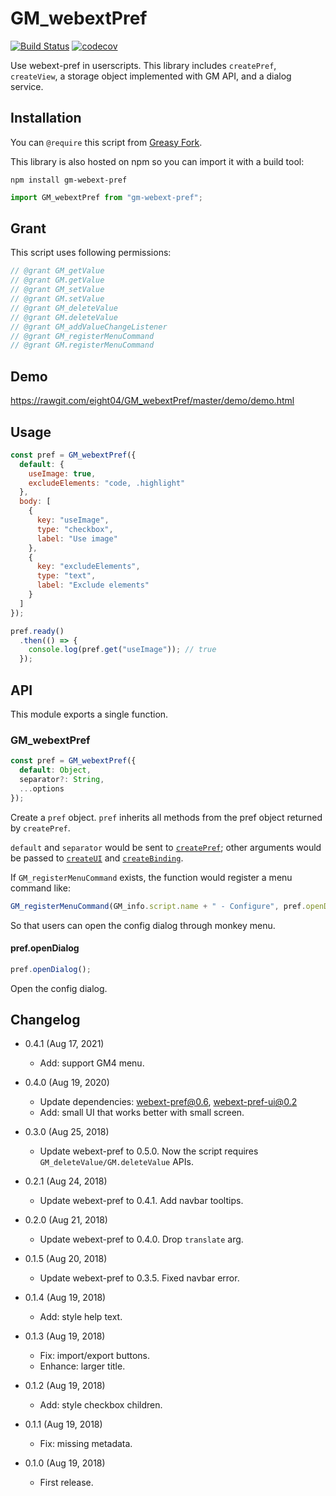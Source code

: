 GM_webextPref
=============

[![Build Status](https://travis-ci.com/eight04/GM_webextPref.svg?branch=master)](https://travis-ci.com/eight04/GM_webextPref)
[![codecov](https://codecov.io/gh/eight04/GM_webextPref/branch/master/graph/badge.svg)](https://codecov.io/gh/eight04/GM_webextPref)

Use webext-pref in userscripts. This library includes `createPref`, `createView`, a storage object implemented with GM API, and a dialog service.

Installation
------------

You can `@require` this script from [Greasy Fork](https://greasyfork.org/zh-TW/scripts/371339-gm-webextpref).

This library is also hosted on npm so you can import it with a build tool:

```
npm install gm-webext-pref
```

```js
import GM_webextPref from "gm-webext-pref";
```

Grant
-----

This script uses following permissions:

<!--$inline.start("cmd:userscript-meta \\| node filter-grant.mjs|trim|markdown:codeblock,js")-->
```js
// @grant GM_getValue
// @grant GM.getValue
// @grant GM_setValue
// @grant GM.setValue
// @grant GM_deleteValue
// @grant GM.deleteValue
// @grant GM_addValueChangeListener
// @grant GM_registerMenuCommand
// @grant GM.registerMenuCommand
```
<!--$inline.end-->

Demo
----

https://rawgit.com/eight04/GM_webextPref/master/demo/demo.html

Usage
-----

```js
const pref = GM_webextPref({
  default: {
    useImage: true,
    excludeElements: "code, .highlight"
  },
  body: [
    {
      key: "useImage",
      type: "checkbox",
      label: "Use image"
    },
    {
      key: "excludeElements",
      type: "text",
      label: "Exclude elements"
    }
  ]
});

pref.ready()
  .then(() => {
    console.log(pref.get("useImage")); // true
  });
```
  
API
----

This module exports a single function.

### GM_webextPref

```js
const pref = GM_webextPref({
  default: Object,
  separator?: String,
  ...options
});
```

Create a `pref` object. `pref` inherits all methods from the pref object returned by `createPref`.

`default` and `separator` would be sent to [`createPref`](https://github.com/eight04/webext-pref#createpref); other arguments would be passed to [`createUI`](https://github.com/eight04/webext-pref-ui#createui) and [`createBinding`](https://github.com/eight04/webext-pref-ui#createbinding).

If `GM_registerMenuCommand` exists, the function would register a menu command like:

```js
GM_registerMenuCommand(GM_info.script.name + " - Configure", pref.openDialog);
```

So that users can open the config dialog through monkey menu.

#### pref.openDialog

```js
pref.openDialog();
```

Open the config dialog.

Changelog
---------

* 0.4.1 (Aug 17, 2021)

  - Add: support GM4 menu.

* 0.4.0 (Aug 19, 2020)

  - Update dependencies: webext-pref@0.6, webext-pref-ui@0.2
  - Add: small UI that works better with small screen.

* 0.3.0 (Aug 25, 2018)

  - Update webext-pref to 0.5.0. Now the script requires `GM_deleteValue/GM.deleteValue` APIs.

* 0.2.1 (Aug 24, 2018)

  - Update webext-pref to 0.4.1. Add navbar tooltips.

* 0.2.0 (Aug 21, 2018)

  - Update webext-pref to 0.4.0. Drop `translate` arg.

* 0.1.5 (Aug 20, 2018)

  - Update webext-pref to 0.3.5. Fixed navbar error.

* 0.1.4 (Aug 19, 2018)

  - Add: style help text.

* 0.1.3 (Aug 19, 2018)

  - Fix: import/export buttons.
  - Enhance: larger title.

* 0.1.2 (Aug 19, 2018)

  - Add: style checkbox children.

* 0.1.1 (Aug 19, 2018)

  - Fix: missing metadata.

* 0.1.0 (Aug 19, 2018)

  - First release.
